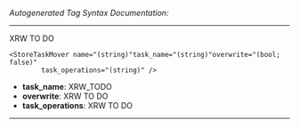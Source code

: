 _Autogenerated Tag Syntax Documentation:_

---
XRW TO DO

```
<StoreTaskMover name="(string)"task_name="(string)"overwrite="(bool; false)"
        task_operations="(string)" />
```

-   **task_name**: XRW_TODO
-   **overwrite**: XRW TO DO
-   **task_operations**: XRW TO DO

---
